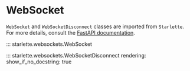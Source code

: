# WebSocket

`WebSocket` and `WebSocketDisconnect` classes are imported from `Starlette`. For more
details, consult the
[FastAPI documentation](https://fastapi.tiangolo.com/pt/advanced/websockets/?h=+websockets).

::: starlette.websockets.WebSocket

::: starlette.websockets.WebSocketDisconnect
    rendering:
      show_if_no_docstring: true
